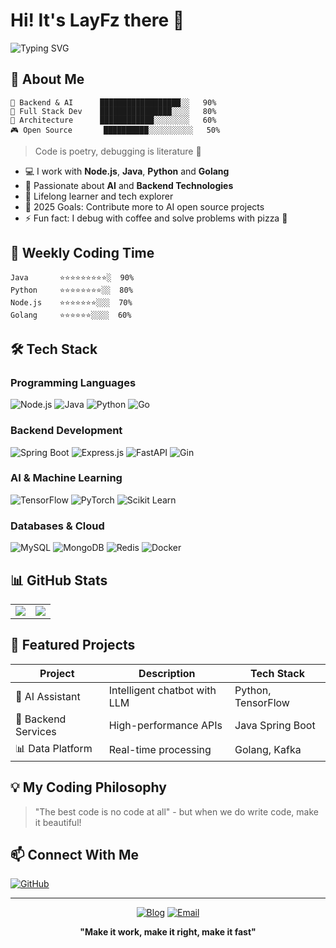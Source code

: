 # Hi! It's LayFz there 👋 

![Typing SVG](https://readme-typing-svg.demolab.com?font=Fira+Code&pause=1000&color=2F6DF7&center=true&vCenter=true&width=435&lines=Full+Stack+Developer;AI+%26+Backend+Technology+Enthusiast)

## 🎯 About Me 

```text
🔮 Backend & AI      ██████████████████░░   90%
🎨 Full Stack Dev    ████████████████░░░░   80%
📱 Architecture      ████████████░░░░░░░░   60%
🎮 Open Source       ██████████░░░░░░░░░░   50%
```

> Code is poetry, debugging is literature 💭

- 💻 I work with **Node.js**, **Java**, **Python** and **Golang**
- 🤖 Passionate about **AI** and **Backend Technologies**
- 🌱 Lifelong learner and tech explorer
- 🎯 2025 Goals: Contribute more to AI open source projects
- ⚡ Fun fact: I debug with coffee and solve problems with pizza 🍕

## 🌈 Weekly Coding Time

```text
Java       ⭐⭐⭐⭐⭐⭐⭐⭐⭐░  90%
Python     ⭐⭐⭐⭐⭐⭐⭐⭐░░  80%
Node.js    ⭐⭐⭐⭐⭐⭐⭐░░░  70%
Golang     ⭐⭐⭐⭐⭐⭐░░░░  60%
```

## 🛠️ Tech Stack

### Programming Languages
![Node.js](https://img.shields.io/badge/Node.js-43853D?style=for-the-badge&logo=node.js&logoColor=white)
![Java](https://img.shields.io/badge/Java-ED8B00?style=for-the-badge&logo=openjdk&logoColor=white)
![Python](https://img.shields.io/badge/Python-3776AB?style=for-the-badge&logo=python&logoColor=white)
![Go](https://img.shields.io/badge/Go-00ADD8?style=for-the-badge&logo=go&logoColor=white)

### Backend Development
![Spring Boot](https://img.shields.io/badge/Spring_Boot-6DB33F?style=for-the-badge&logo=springboot&logoColor=white)
![Express.js](https://img.shields.io/badge/Express.js-404D59?style=for-the-badge)
![FastAPI](https://img.shields.io/badge/FastAPI-009688?style=for-the-badge&logo=fastapi&logoColor=white)
![Gin](https://img.shields.io/badge/Gin-00ADD8?style=for-the-badge&logo=go&logoColor=white)

### AI & Machine Learning
![TensorFlow](https://img.shields.io/badge/TensorFlow-FF6F00?style=for-the-badge&logo=tensorflow&logoColor=white)
![PyTorch](https://img.shields.io/badge/PyTorch-EE4C2C?style=for-the-badge&logo=pytorch&logoColor=white)
![Scikit Learn](https://img.shields.io/badge/Scikit_Learn-F7931E?style=for-the-badge&logo=scikit-learn&logoColor=white)

### Databases & Cloud
![MySQL](https://img.shields.io/badge/MySQL-005C84?style=for-the-badge&logo=mysql&logoColor=white)
![MongoDB](https://img.shields.io/badge/MongoDB-4EA94B?style=for-the-badge&logo=mongodb&logoColor=white)
![Redis](https://img.shields.io/badge/Redis-DC382D?style=for-the-badge&logo=redis&logoColor=white)
![Docker](https://img.shields.io/badge/Docker-2496ED?style=for-the-badge&logo=docker&logoColor=white)

## 📊 GitHub Stats

<table>
  <tr>
    <td>
      <img src="https://github-readme-stats.vercel.app/api?username=LayFz&show_icons=true&theme=radical" />
    </td>
    <td>
      <img src="https://github-readme-stats.vercel.app/api/top-langs/?username=LayFz&layout=compact&theme=radical" />
    </td>
  </tr>
</table>

## 🎯 Featured Projects

| Project | Description | Tech Stack |
|---------|------------|------------|
| 🤖 AI Assistant | Intelligent chatbot with LLM | Python, TensorFlow |
| 🚀 Backend Services | High-performance APIs | Java Spring Boot |
| 📊 Data Platform | Real-time processing | Golang, Kafka |

## 💡 My Coding Philosophy

> "The best code is no code at all" - but when we do write code, make it beautiful!

## 📫 Connect With Me

[![GitHub](https://img.shields.io/badge/GitHub-Follow-black?style=social&logo=github)](https://github.com/LayFz)

---

<div align="center">

[![Blog](https://img.shields.io/badge/Blog-0A0A0A?style=for-the-badge&logo=dev.to&logoColor=white)](https://layfz.com/)
[![Email](https://img.shields.io/badge/Email-D14836?style=for-the-badge&logo=gmail&logoColor=white)](mailto:me@layfz.com)


**"Make it work, make it right, make it fast"**

</div>
